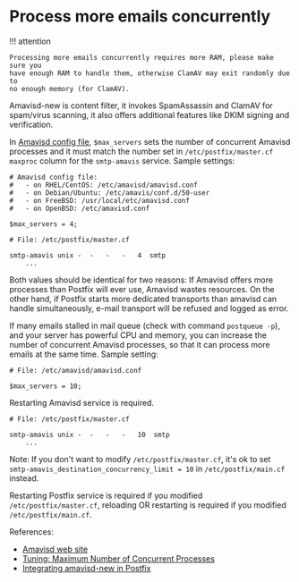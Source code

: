 # Process more emails concurrently

!!! attention

    Processing more emails concurrently requires more RAM, please make sure you
    have enough RAM to handle them, otherwise ClamAV may exit randomly due to
    no enough memory (for ClamAV).

Amavisd-new is content filter, it invokes SpamAssassin and ClamAV for
spam/virus scanning, it also offers additional features like DKIM signing and
verification.

In [Amavisd config file](./file.locations.html#amavisd), `$max_servers` sets
the number of concurrent Amavisd processes and it must match the number set
in `/etc/postfix/master.cf` `maxproc` column for the `smtp-amavis` service.
Sample settings:

```
# Amavisd config file:
#   - on RHEL/CentOS: /etc/amavisd/amavisd.conf
#   - on Debian/Ubuntu: /etc/amavis/conf.d/50-user
#   - on FreeBSD: /usr/local/etc/amavisd.conf
#   - on OpenBSD: /etc/amavisd.conf

$max_servers = 4;
```

```
# File: /etc/postfix/master.cf

smtp-amavis unix -  -   -   -   4  smtp
    ...
```

Both values should be identical for two reasons: If Amavisd offers more
processes than Postfix will ever use, Amavisd wastes resources. On the other
hand, if Postfix starts more dedicated transports than amavisd can handle
simultaneously, e-mail transport will be refused and logged as error.

If many emails stalled in mail queue (check with command `postqueue -p`), and
your server has powerful CPU and memory, you can increase the number of
concurrent Amavisd processes, so that it can process more emails at the same
time. Sample setting:

```
# File: /etc/amavisd/amavisd.conf

$max_servers = 10;
```
Restarting Amavisd service is required.

```
# File: /etc/postfix/master.cf

smtp-amavis unix -  -   -   -   10  smtp
    ...
```

Note: If you don't want to modify `/etc/postfix/master.cf`, it's ok to set
`smtp-amavis_destination_concurrency_limit = 10` in `/etc/postfix/main.cf`
instead.

Restarting Postfix service is required if you modified `/etc/postfix/master.cf`,
reloading OR restarting is required if you modified `/etc/postfix/main.cf`.

References:

* [Amavisd web site](http://www.amavis.org)
* [Tuning: Maximum Number of Concurrent Processes](http://www.ijs.si/software/amavisd/README.postfix.html#d0e1231)
* [Integrating amavisd-new in Postfix](http://www.ijs.si/software/amavisd/README.postfix.html)
